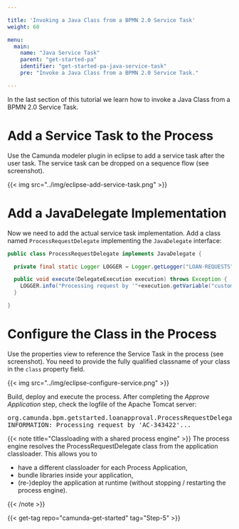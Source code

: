 ```yaml
---

title: 'Invoking a Java Class from a BPMN 2.0 Service Task'
weight: 60

menu:
  main:
    name: "Java Service Task"
    parent: "get-started-pa"
    identifier: "get-started-pa-java-service-task"
    pre: "Invoke a Java Class from a BPMN 2.0 Service Task."

---
```



In the last section of this tutorial we learn how to invoke a Java Class from a BPMN 2.0 Service Task.


# Add a Service Task to the Process

Use the Camunda modeler plugin in eclipse to add a service task after the user task. The service task can be dropped on a sequence flow (see screenshot).

{{< img src="../img/eclipse-add-service-task.png" >}}


# Add a JavaDelegate Implementation

Now we need to add the actual service task implementation. Add a class named `ProcessRequestDelegate` implementing the `JavaDelegate` interface:

```java
public class ProcessRequestDelegate implements JavaDelegate {

  private final static Logger LOGGER = Logger.getLogger("LOAN-REQUESTS");

  public void execute(DelegateExecution execution) throws Exception {
    LOGGER.info("Processing request by '"+execution.getVariable("customerId")+"'...");
  }

}
```


# Configure the Class in the Process

Use the properties view to reference the Service Task in the process (see screenshot). You need to provide the fully qualified classname of your class in the `class` property field.

{{< img src="../img/eclipse-configure-service.png" >}}

Build, deploy and execute the process. After completing the *Approve Application* step, check the logfile of the Apache Tomcat server:

<pre class="console">
org.camunda.bpm.getstarted.loanapproval.ProcessRequestDelegate execute
INFORMATION: Processing request by 'AC-343422'...
</pre>

{{< note title="Classloading with a shared process engine" >}}
The process engine resolves the ProcessRequestDelegate class from the application classloader. This allows you to

* have a different classloader for each Process Application,
* bundle libraries inside your application,
* (re-)deploy the application at runtime (without stopping / restarting the process engine).

{{< /note >}}

{{< get-tag repo="camunda-get-started" tag="Step-5" >}}
